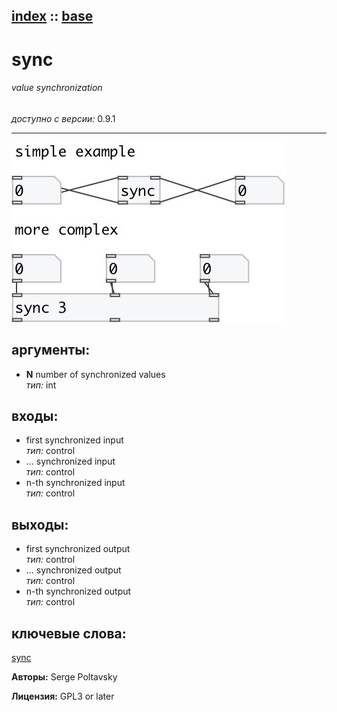 [index](index.html) :: [base](category_base.html)
---

# sync

###### value synchronization

*доступно с версии:* 0.9.1

---




[![example](../examples/img/sync.jpg)](../examples/pd/sync.pd)



## аргументы:

* **N**
number of synchronized values<br>
_тип:_ int<br>







## входы:

* first synchronized input<br>
_тип:_ control
* ... synchronized input<br>
_тип:_ control
* n-th synchronized input<br>
_тип:_ control



## выходы:

* first synchronized output<br>
_тип:_ control
* ... synchronized output<br>
_тип:_ control
* n-th synchronized output<br>
_тип:_ control



## ключевые слова:

[sync](keywords/sync.html)






**Авторы:** Serge Poltavsky




**Лицензия:** GPL3 or later





